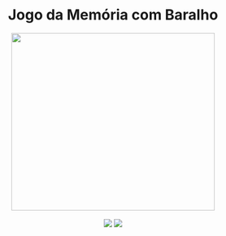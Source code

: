 <div align="center">
  <h1>Jogo da Memória com Baralho</h1>
  <img width=400px height=350px src='https://github.com/lulu-ancacio/jogo_da_memoria/assets/110111018/2b986686-9311-4b12-9533-5eabc2e9a205'>
  <br>
  <br>
  <img src="https://img.shields.io/github/license/lulu-ancacio/lulu-ancacio?style=plastic">
  <img src="http://img.shields.io/static/v1?label=language&message=python&color=rgb(0, 154, 69)&style=plastic">
</div>
